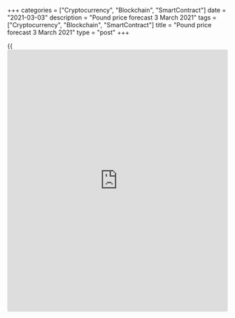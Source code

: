 +++
categories = ["Cryptocurrency", "Blockchain", "SmartContract"]
date = "2021-03-03"
description = "Pound price forecast 3 March 2021"
tags = ["Cryptocurrency", "Blockchain", "SmartContract"]
title = "Pound price forecast 3 March 2021"
type = "post"
+++

{{<iframe id="large-banner" src="https://www.bounty.group/#slide=5.0" width="100%" height="600" scrolling="no" style="border: 0px solid rgb(216, 221, 230); border-radius: 3px;">}}

2021-03-03

2021-03-03

Pound tames the tiger. Forecast as of 03.03.2021Dmitri Demidenko

Massive monetary stimulus from central banks has contributed to the
cages' opening and the release of the tigers - inflation and bond
yields. Taming them can be more difficult than expected. How will this
turn out for [GBPUSD][1]? Let us discuss the Forex outlook and make up a
trading plan.

## Weekly pound fundamental forecast

Everyone chooses their own path. Unlike central banks, which are worried
about the rapid rally in bond yields and are determined to combat this
alleged dysfunction of financial markets, the Bank of England's views
are close to that of the Fed. Deputy Governor, Dave Ramsden, said
Britain's debt obligations are moving in an orderly fashion and that BoE
has a high bar to cut its monetary stimulus. The BoE chief economist,
Andy Haldane, believes that inflation acts like a tiger once released
from its cage. It will not be as easy to tame afterward. The hawkish
stance allows the pound to recover from massive sales at the end of
winter.

### Dynamics of British bond yields

 _Source: Bloomberg._

The [GBPUSD][1] prices quickly reached the target of 1.42 set [in the
previous article][2]. However, the rise in the global debt market rates
and the associated strengthening of the US dollar was a big shock for
the sterling buyers. The analyzed pair sank below 1.4 and barely held
above the bottom of figure 39. Only the stabilization of the Treasuries
allowed the pound to recover.

At first glance, the fact that the Bank of England is not intimidated by
the growth in yields on local bonds looks strange. The UK economy has
suffered the most significant losses caused by the pandemic among
European countries, including the loss of human capital assets. The
£300bn fiscal stimulus significantly worsens the state of public
finances: the size of the budget deficit will exceed £360bn for the
first time in the post-war period, and the debt will exceed GDP, which
has not happened since the 1960s. At the same time, according to
Treasury estimates, if the interest rate rises from 0.1% to 1.1% and
pushes up bond yields, this will increase the cost of servicing the
government debt by £25 billion a year. BoE believes this figure is
exaggerated. In fact, it will be about £10 billion a year.

### Dynamics of the UK budget deficit

 _Source: Bloomberg._

Thus, it is understandable why the Bank of England prefers to adhere to
the Fed's views. BoE is less concerned about the growth of bond yields
than the Treasury. The latter is even forced to think about raising
taxes to put public finances in order. In my opinion, the fears of Rishi
Sunak and his colleagues are exaggerated. According to Bloomberg
estimates, even if bond yields continue to rise, this will mean that
debt expenses will not be 1%, as previously assumed, but 1.2% of GDP on
average over the next five years. The average since 2000 has been 1.7%.

### Weekly [GBPUSD][1] trading plan

In my opinion, the stabilization of the situation in the US Treasury
bond market will contribute to the recovery of the dollar's opponents.
The pound will be one of the first in this list, taking into account the
UK's extensive vaccination campaign, the Treasury's willingness to
expand fiscal stimulus, and the Bank of England's moderately hawkish
stance. A breakout of the resistance at the level of 1.4 will allow the
[GBPUSD][1] to start rising, and one could enter long trades. The main
risk factor for this strategy is the US debt market's reaction to the
publication of strong statistics on US PMI and employment data. Treasury
yields growth can discourage the pound bulls.



## Price chart of GBPUSD in real time mode

The content of this article reflects the author’s opinion and does not
necessarily reflect the official position of LiteForex. The material
published on this page is provided for informational purposes only and
should not be considered as the provision of investment advice for the
purposes of Directive 2004/39/EC.

Rate this article:

{{value}}

( {{count}} {{title}} )

   1. my.liteforex.com/trading/chart?symbol=GBPUSD&returnUrl=true
   2. www.liteforex.com/blog/analysts-opinions/four-reasons-for-buying-pound-forecast-as-of-23022021/